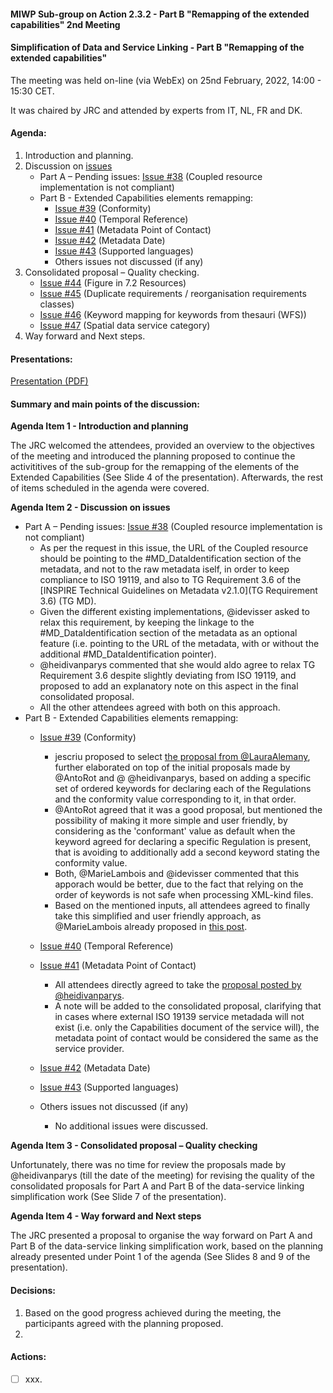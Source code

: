 #### MIWP Sub-group on Action 2.3.2 - Part B "Remapping of the extended capabilities" 2nd Meeting

#### Simplification of Data and Service Linking - Part B "Remapping of the extended capabilities" 

The meeting was held on-line (via WebEx) on 25nd February, 2022, 14:00 - 15:30 CET.

It was chaired by JRC and attended by experts from IT, NL, FR and DK.

#### Agenda:

1. Introduction and planning.
2. Discussion on [issues](https://github.com/INSPIRE-MIF/gp-data-service-linking-simplification/issues)
   * Part A – Pending issues: [Issue #38](https://github.com/INSPIRE-MIF/gp-data-service-linking-simplification/issues/38) (Coupled resource implementation is not compliant)
   * Part B - Extended Capabilities elements remapping:
     * [Issue #39](https://github.com/INSPIRE-MIF/gp-data-service-linking-simplification/issues/39) (Conformity)
     * [Issue #40](https://github.com/INSPIRE-MIF/gp-data-service-linking-simplification/issues/40) (Temporal Reference)
     * [Issue #41](https://github.com/INSPIRE-MIF/gp-data-service-linking-simplification/issues/41) (Metadata Point of Contact)
     * [Issue #42](https://github.com/INSPIRE-MIF/gp-data-service-linking-simplification/issues/42) (Metadata Date)
     * [Issue #43](https://github.com/INSPIRE-MIF/gp-data-service-linking-simplification/issues/43) (Supported languages)
     * Others issues not discussed (if any)
3. Consolidated proposal – Quality checking.
   * [Issue #44](https://github.com/INSPIRE-MIF/gp-data-service-linking-simplification/issues/44) (Figure in 7.2 Resources)
   * [Issue #45](https://github.com/INSPIRE-MIF/gp-data-service-linking-simplification/issues/45) (Duplicate requirements / reorganisation requirements classes)
   * [Issue #46](https://github.com/INSPIRE-MIF/gp-data-service-linking-simplification/issues/46) (Keyword mapping for keywords from thesauri (WFS))
   * [Issue #47](https://github.com/INSPIRE-MIF/gp-data-service-linking-simplification/issues/47) (Spatial data service category)
4. Way forward and Next steps.

#### Presentations:

[Presentation (PDF)](https://github.com/INSPIRE-MIF/gp-data-service-linking-simplification/blob/main/meetings/2022-02-25/20220225_Action_2.3.2_Simplification_Part_B_2nd_Meeting.pdf)

#### Summary and main points of the discussion:

**Agenda Item 1 - Introduction and planning** 

The JRC welcomed the attendees, provided an overview to the objectives of the meeting and introduced the planning proposed to continue the activititives of the sub-group for the remapping of the elements of the Extended Capabilities (See Slide 4 of the presentation).
Afterwards, the rest of items scheduled in the agenda were covered.

**Agenda Item 2 - Discussion on issues**

   * Part A – Pending issues: [Issue #38](https://github.com/INSPIRE-MIF/gp-data-service-linking-simplification/issues/38) (Coupled resource implementation is not compliant)
     * As per the request in this issue, the URL of the Coupled resource should be pointing to the #MD_DataIdentification section of the metadata, and not to the raw metadata iself, in order to keep compliance to ISO 19119, and also to TG Requirement 3.6 of the [INSPIRE Technical Guidelines on Metadata v2.1.0](TG Requirement 3.6) (TG MD).
     * Given the different existing implementations, @idevisser asked to relax this requirement, by keeping the linkage to the #MD_DataIdentification section of the metadata as an optional feature (i.e. pointing to the URL of the metadata, with or without the  additional #MD_DataIdentification pointer). 
     * @heidivanparys commented that she would aldo agree to relax TG Requirement 3.6 despite slightly deviating from ISO 19119, and proposed to add an explanatory note on this aspect in the final consolidated proposal.
     * All the other attendees agreed with both on this approach.
   * Part B - Extended Capabilities elements remapping:
     * [Issue #39](https://github.com/INSPIRE-MIF/gp-data-service-linking-simplification/issues/39) (Conformity)
       * jescriu proposed to select [the proposal from @LauraAlemany](https://github.com/INSPIRE-MIF/gp-data-service-linking-simplification/issues/39#issuecomment-1022169849), further elaborated on top of the initial proposals made by @AntoRot and @ @heidivanparys, based on adding a specific set of ordered keywords for declaring each of the Regulations and the conformity value corresponding to it, in that order.
       * @AntoRot agreed that it was a good proposal, but mentioned the possibility of making it more simple and user friendly, by considering as the 'conformant' value as default when the keyword agreed for declaring a specific Regulation is present, that is avoiding to additionally add a second keyword stating the conformity value.
       * Both, @MarieLambois and @idevisser commented that this apporach would be better, due to the fact that relying on the order of keywords is not safe when processing XML-kind files.
       * Based on the mentioned inputs, all attendees agreed to finally take this simplified and user friendly approach, as @MarieLambois already proposed in [this post](https://github.com/INSPIRE-MIF/gp-data-service-linking-simplification/issues/39#issuecomment-1050622445).
     * [Issue #40](https://github.com/INSPIRE-MIF/gp-data-service-linking-simplification/issues/40) (Temporal Reference)
     
     * [Issue #41](https://github.com/INSPIRE-MIF/gp-data-service-linking-simplification/issues/41) (Metadata Point of Contact)
       * All attendees directly agreed to take the [proposal posted by @heidivanparys](https://github.com/INSPIRE-MIF/gp-data-service-linking-simplification/issues/41#issuecomment-1021278214).
       * A note will be added to the consolidated proposal, clarifying that in cases where external ISO 19139 service metadada will not exist (i.e. only the Capabilities document of the service will), the metadata point of contact would be considered the same as the service provider. 
     * [Issue #42](https://github.com/INSPIRE-MIF/gp-data-service-linking-simplification/issues/42) (Metadata Date)
     
     * [Issue #43](https://github.com/INSPIRE-MIF/gp-data-service-linking-simplification/issues/43) (Supported languages)
     
     * Others issues not discussed (if any)
       * No additional issues were discussed.

**Agenda Item 3 - Consolidated proposal – Quality checking**

Unfortunately, there was no time for review the proposals made by @heidivanparys (till the date of the meeting) for revising the quality of the consolidated proposals for Part A and Part B of the data-service linking simplification work (See Slide 7 of the presentation).  

**Agenda Item 4 - Way forward and Next steps**

The JRC presented a proposal to organise the way forward on Part A and Part B of the data-service linking simplification work, based on the planning already presented under Point 1 of the agenda (See Slides 8 and 9 of the presentation). 

#### Decisions:

1. Based on the good progress achieved during the meeting, the participants agreed with the planning proposed.
2. 

#### Actions:

- [ ] xxx.
